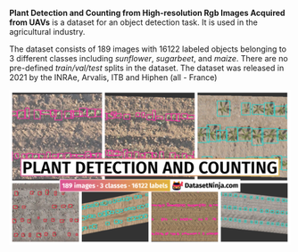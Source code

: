 **Plant Detection and Counting from High-resolution Rgb Images Acquired from UAVs** is a dataset for an object detection task. It is used in the agricultural industry. 

The dataset consists of 189 images with 16122 labeled objects belonging to 3 different classes including *sunflower*, *sugarbeet*, and *maize*. There are no pre-defined <i>train/val/test</i> splits in the dataset. The dataset was released in 2021 by the INRAe, Arvalis, ITB and Hiphen (all - France)

<img src="https://github.com/dataset-ninja/plant-detection-and-counting/raw/main/visualizations/poster.png">
